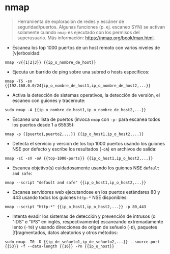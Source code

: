 # nmap

> Herramienta de exploración de redes y escáner de seguridad/puertos.
> Algunas funciones (p. ej. escaneo SYN) se activan solamente cuando `nmap` es ejecutado con los permisos del superusuario.
> Más información: <https://nmap.org/book/man.html>.

- Escanea los top 1000 puertos de un host remoto con varios niveles de [v]erbosidad:

`nmap -v{{1|2|3}} {{ip_o_nombre_de_host}}`

- Ejecuta un barrido de ping sobre una subred o hosts específicos:

`nmap -T5 -sn {{192.168.0.0/24|ip_o_nombre_de_host1,ip_o_nombre_de_host2,...}}`

- Activa la detección de sistemas operativos, la detección de versión, el escaneo con guiones y traceroute:

`sudo nmap -A {{ip_o_nombre_de_host1,ip_o_nombre_de_host2,...}}`

- Escanea una lista de puertos (invoca `nmap` con `-p-` para escanea todos los puertos desde 1 a 65535):

`nmap -p {{puerto1,puerto2,...}} {{ip_o_host1,ip_o_host2,...}}`

- Detecta el servicio y versión de los top 1000 puertos usando los guiones NSE por defecto y escribe los resultados (`-oA`) en archivos de salida:

`nmap -sC -sV -oA {{top-1000-ports}} {{ip_o_host1,ip_o_host2,...}}`

- Escanea objetivo(s) cuidadosamente usando los guiones NSE `default and safe`:

`nmap --script "default and safe" {{ip_o_host1,ip_o_host2,...}}`

- Escanea servidores web ejecutandose en los puertos estándares 80 y 443 usando todos los guiones `http-*` NSE disponibles:

`nmap --script "http-*" {{ip_o_host1,ip_o_host2,...}} -p 80,443`

- Intenta evadir los sistemas de detección y prevención de intrusos (o "IDS" e "IPS" en inglés, respectivamente) escaneando extremadamente lento (`-T0`) y usando direcciones de origen de señuelo (`-D`), paquetes [f]ragmentados, datos aleatorios y otros métodos:

`sudo nmap -T0 -D {{ip_de_señuelo1,ip_de_señuelo2,...}} --source-port {{53}} -f --data-length {{16}} -Pn {{ip_o_host}}`
